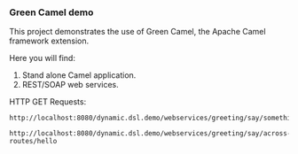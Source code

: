 ### Green Camel demo

This project demonstrates the use of Green Camel, the Apache Camel framework extension.

Here you will find:

1. Stand alone Camel application.
2. REST/SOAP web services.

HTTP GET Requests:

	http://localhost:8080/dynamic.dsl.demo/webservices/greeting/say/something/hello

	http://localhost:8080/dynamic.dsl.demo/webservices/greeting/say/across-routes/hello
